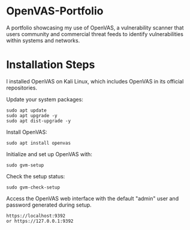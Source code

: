 # OpenVAS-Portfolio
A portfolio showcasing my use of OpenVAS, a vulnerability scanner that users community and commercial threat feeds to identify vulnerabilities within systems and networks.  

# Installation Steps

I installed OpenVAS on Kali Linux, which includes OpenVAS in its official repositories.  

Update your system packages:

    sudo apt update
    sudo apt upgrade -y
    sudo apt dist-upgrade -y

Install OpenVAS:
    
    sudo apt install openvas

Initialize and set up OpenVAS with:
    
    sudo gvm-setup

Check the setup status:
    
    sudo gvm-check-setup

Access the OpenVAS web interface with the default "admin" user and password generated during setup.

    https://localhost:9392
    or https://127.0.0.1:9392

